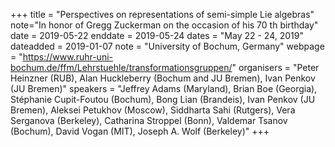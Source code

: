 +++
title = "Perspectives on representations of semi-simple Lie algebras"
note="In honor of Gregg Zuckerman on the occasion of his 70 th birthday"
date = 2019-05-22
enddate = 2019-05-24
dates = "May 22 - 24, 2019"
dateadded = 2019-01-07
note = "University of Bochum, Germany"
webpage = "https://www.ruhr-uni-bochum.de/ffm/Lehrstuehle/transformationsgruppen/"
organisers = "Peter Heinzner (RUB), Alan Huckleberry (Bochum and JU Bremen), Ivan Penkov (JU Bremen)"
speakers = "Jeffrey Adams (Maryland), Brian Boe (Georgia), Stéphanie Cupit-Foutou (Bochum), Bong Lian (Brandeis), Ivan Penkov (JU Bremen), Aleksei Petukhov (Moscow), Siddharta Sahi (Rutgers), Vera Serganova (Berkeley), Catharina Stroppel (Bonn), 
Valdemar Tsanov (Bochum), David Vogan (MIT), Joseph A. Wolf (Berkeley)"
+++
